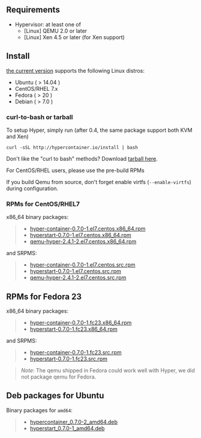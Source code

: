 ## Requirements

- Hypervisor: at least one of
  - [Linux] QEMU 2.0 or later
  - [Linux] Xen 4.5 or later (for Xen support)

## Install

[the current version](../../release_notes/latest.md) supports the following Linux distros:

- Ubuntu ( > 14.04 )
- CentOS/RHEL 7.x
- Fedora ( > 20 )
- Debian ( > 7.0 )

### curl-to-bash or tarball

To setup Hyper, simply run (after 0.4, the same package support both
  KVM and Xen)

    curl -sSL http://hypercontainer.io/install | bash

Don't like the "curl to bash" methods? Download [tarball here](http://hyper-install.s3.amazonaws.com/hyper-latest.tgz).

For CentOS/RHEL users, please use the pre-build RPMs

If you build Qemu from source, don't forget enable virtfs (`--enable-virtfs`) during configuration.

### RPMs for CentOS/RHEL7

x86_64 binary packages:

> - [hyper-container-0.7.0-1.el7.centos.x86_64.rpm](https://hypercontainer-install.s3.amazonaws.com/hyper-container-0.7.0-1.el7.centos.x86_64.rpm)
> -  [hyperstart-0.7.0-1.el7.centos.x86_64.rpm](https://hypercontainer-install.s3.amazonaws.com/hyperstart-0.7.0-1.el7.centos.x86_64.rpm)
> - [qemu-hyper-2.4.1-2.el7.centos.x86_64.rpm](https://hypercontainer-install.s3.amazonaws.com/qemu-hyper-2.4.1-2.el7.centos.x86_64.rpm)

and SRPMS:

> - [hyper-container-0.7.0-1.el7.centos.src.rpm](https://hypercontainer-install.s3.amazonaws.com/hyper-container-0.7.0-1.el7.centos.src.rpm)
> - [hyperstart-0.7.0-1.el7.centos.src.rpm](https://hypercontainer-install.s3.amazonaws.com/hyperstart-0.7.0-1.el7.centos.src.rpm)
> - [qemu-hyper-2.4.1-2.el7.centos.src.rpm](https://hypercontainer-install.s3.amazonaws.com/qemu-hyper-2.4.1-2.el7.centos.src.rpm)

## RPMs for Fedora 23

x86_64 binary packages:

> - [hyper-container-0.7.0-1.fc23.x86_64.rpm](https://hypercontainer-install.s3.amazonaws.com/hyper-container-0.7.0-1.fc23.x86_64.rpm)
> - [hyperstart-0.7.0-1.fc23.x86_64.rpm](https://hypercontainer-install.s3.amazonaws.com/hyperstart-0.7.0-1.fc23.x86_64.rpm)

and SRPMS:

> - [hyper-container-0.7.0-1.fc23.src.rpm](https://hypercontainer-install.s3.amazonaws.com/hyper-container-0.7.0-1.fc23.src.rpm)
> - [hyperstart-0.7.0-1.fc23.src.rpm](https://hypercontainer-install.s3.amazonaws.com/hyperstart-0.7.0-1.fc23.src.rpm)

> *Note*: The qemu shipped in Fedora could work well with Hyper, we did not package qemu for Fedora.

## Deb packages for Ubuntu

Binary packages for `amd64`:

> - [hypercontainer_0.7.0-2_amd64.deb](https://s3-us-west-1.amazonaws.com/hypercontainer-install/hypercontainer_0.7.0-2_amd64.deb)
> - [hyperstart_0.7.0-1_amd64.deb](https://s3-us-west-1.amazonaws.com/hypercontainer-install/hyperstart_0.7.0-1_amd64.deb)
